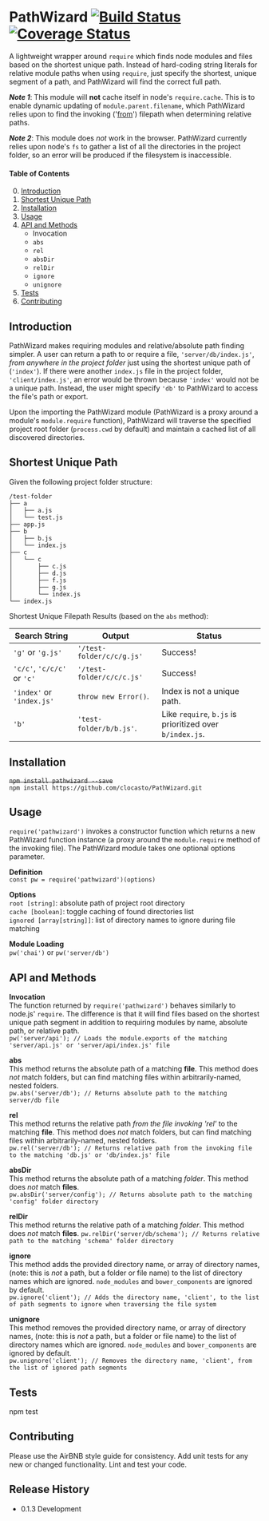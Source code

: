 PathWizard [![Build Status](https://travis-ci.org/clocasto/PathWizard.svg?branch=master)](https://travis-ci.org/clocasto/PathWizard) [![Coverage Status](https://coveralls.io/repos/github/clocasto/PathWizard/badge.svg?branch=master&version=0_1_3b)](https://coveralls.io/github/clocasto/PathWizard?branch=master)
=========

A lightweight wrapper around `require` which finds node modules and files based on the shortest unique path. Instead of hard-coding string literals for relative module paths when using `require`, just specify the shortest, unique segment of a path, and PathWizard will find the correct full path.

***Note 1***: This module will **not** cache itself in node's `require.cache`. This is to enable dynamic updating of `module.parent.filename`, which PathWizard relies upon to find the invoking ('[from](https://nodejs.org/api/path.html#path_path_relative_from_to)') filepath when determining relative paths.  

***Note 2***: This module does *not* work in the browser. PathWizard currently relies upon node's `fs` to gather a list of all the directories in the project folder, so an error will be produced if the filesystem is inaccessible.  

#### Table of Contents  
  0. [Introduction](#introduction)
  1. [Shortest Unique Path](#shortest-unique-path)  
  2. [Installation](#installation)
  3. [Usage](#usage)
  4. [API and Methods](#api_methods)  
     * Invocation  
     * `abs`  
     * `rel`  
     * `absDir`  
     * `relDir`  
     * `ignore`  
     * `unignore`  
  5. [Tests](#tests)  
  6. [Contributing](#contributing)  
  
## <a href="introduction"></a>Introduction

PathWizard makes requiring modules and relative/absolute path finding simpler. A user can return a path to or require a file, `'server/db/index.js'`, *from anywhere in the project folder* just using the shortest unique path of (`'index'`). If there were another `index.js` file in the project folder, `'client/index.js'`, an error would be thrown because `'index'` would not be a unique path. Instead, the user might specify `'db'` to PathWizard to access the file's path or export.

Upon the importing the PathWizard module (PathWizard is a proxy around a module's `module.require` function), PathWizard will traverse the specified project root folder (`process.cwd` by default) and maintain a cached list of all discovered directories.

## <a href="shortest-unique-path"></a>Shortest Unique Path  
Given the following project folder structure:

    /test-folder
    ├── a
    │   ├── a.js
    │   └── test.js
    ├── app.js
    ├── b
    │   ├── b.js
    │   └── index.js
    ├── c
    │   └── c
    │       ├── c.js
    │       ├── d.js
    │       ├── f.js
    │       ├── g.js
    │       └── index.js
    └── index.js

Shortest Unique Filepath Results (based on the `abs` method):

Search String | Output | Status
---------------------|-------------|------------
`'g'` or `'g.js'`          | `'/test-folder/c/c/g.js'`  | Success!
`'c/c'`, `'c/c/c'` or `'c'`| `'/test-folder/c/c/c.js'`  | Success!
`'index'` or `'index.js'`  | `throw new Error()`. | Index is not a unique path.  
`'b'`                    | `'test-folder/b/b.js'`. | Like `require`, `b.js` is prioritized over `b/index.js`.  

## <a href="#installation"></a>Installation

  ~~`npm install pathwizard --save`~~  
  `npm install https://github.com/clocasto/PathWizard.git`

## <a href="usage"></a>Usage

  `require('pathwizard')` invokes a constructor function which returns a new PathWizard function instance (a proxy around the   `module.require` method of the invoking file). The PathWizard module takes one optional options parameter.

**Definition**  
  `const pw = require('pathwizard')(options)`

**Options**  
  `root [string]`: absolute path of project root directory  
  `cache [boolean]`: toggle caching of found directories list  
  `ignored [array[string]]`: list of directory names to ignore during file matching  
  
**Module Loading**  
  `pw('chai')` or `pw('server/db')`

## <a href="#api_methods"></a>API and Methods

**Invocation**  
The function returned by `require('pathwizard')` behaves similarly to node.js' `require`. The difference is that it will find files based on the shortest unique path segment in addition to requiring modules by name, absolute path, or relative path.  
`pw('server/api'); // Loads the module.exports of the matching 'server/api.js' or 'server/api/index.js' file`  

**abs**  
This method returns the absolute path of a matching **file**. This method does *not* match folders, but can find matching files within arbitrarily-named, nested folders.  
`pw.abs('server/db'); // Returns absolute path to the matching server/db file`  

**rel**  
This method returns the relative path *from the file invoking 'rel'* to the matching **file**. This method does *not* match folders, but can find matching files within arbitrarily-named, nested folders.  
`pw.rel('server/db'); // Returns relative path from the invoking file to the matching 'db.js' or 'db/index.js' file`  

**absDir**  
This method returns the absolute path of a matching *folder*. This method does *not* match **files**.  
`pw.absDir('server/config'); // Returns absolute path to the matching 'config' folder directory`  

**relDir**  
This method returns the relative path of a matching *folder*. This method does *not* match **files**.
`pw.relDir('server/db/schema'); // Returns relative path to the matching 'schema' folder directory` 

**ignore**  
This method adds the provided directory name, or array of directory names, (note: this is *not* a path, but a folder or file name) to the list of directory names which are ignored. `node_modules` and `bower_components` are ignored by default.  
`pw.ignore('client'); // Adds the directory name, 'client', to the list of path segments to ignore when traversing the file system` 

**unignore**  
This method removes the provided directory name, or array of directory names, (note: this is *not* a path, but a folder or file name) to the list of directory names which are ignored. `node_modules` and `bower_components` are ignored by default.  
`pw.unignore('client'); // Removes the directory name, 'client', from the list of ignored path segments`   

## <a href="tests"></a>Tests

  npm test

## <a href="contributing"></a>Contributing

Please use the AirBNB style guide for consistency. Add unit tests for any new or changed functionality. Lint and test your code.

## Release History

* 0.1.3 Development
